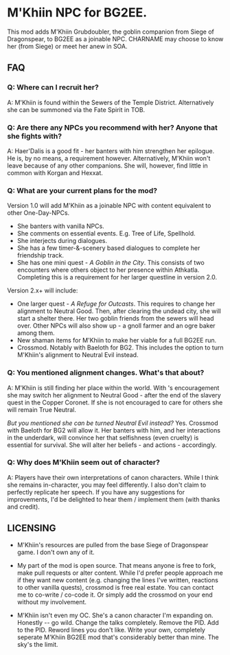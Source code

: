 # M'Khiin NPC for BG2EE. 
This mod adds M'Khiin Grubdoubler, the goblin companion from Siege of Dragonspear, to BG2EE as a joinable NPC. CHARNAME may choose to know her (from Siege) or meet her anew in SOA. 

## FAQ

### Q: Where can I recruit her? 

A: M'Khiin is found within the Sewers of the Temple District. Alternatively she can be summoned via the Fate Spirit in TOB. 

### Q: Are there any NPCs you recommend with her? Anyone that she fights with?

A: Haer'Dalis is a good fit - her banters with him strengthen her epilogue. He is, by no means, a requirement however. Alternatively, M'Khiin won't leave because of any other companions. She will, however, find little in common with Korgan and Hexxat. 

### Q: What are your current plans for the mod? 

Version 1.0 will add M'Khiin as a joinable NPC with content equivalent to other One-Day-NPCs. 
* She banters with vanilla NPCs. 
* She comments on essential events. E.g. Tree of Life, Spellhold. 
* She interjects during dialogues.
* She has a few timer-&-scenery based dialogues to complete her friendship track. 
* She has one mini quest - *A Goblin in the City*. This consists of two encounters where others object to her presence within Athkatla. Completing this is a requirement for her larger questline in version 2.0.

Version 2.x+ will include:
* One larger quest - *A Refuge for Outcasts*. This requires <CHARNAME> to change her alignment to Neutral Good. Then, after clearing the undead city, she will start a shelter there. Her two goblin friends from the sewers will head over. Other NPCs will also show up - a gnoll farmer and an ogre baker among them. 
* New shaman items for M'Khiin to make her viable for a full BG2EE run. 
* Crossmod. Notably with Baeloth for BG2. This includes the option to turn M'Khiin's alignment to Neutral Evil instead.

### Q: You mentioned alignment changes. What's that about? 

A: M'Khiin is still finding her place within the world. With <CHARNAME>'s encouragement she may switch her alignment to Neutral Good - after the end of the slavery quest in the Copper Coronet. If she is not encouraged to care for others she will remain True Neutral.

*But you mentioned she can be turned Neutral Evil instead?*
Yes. Crossmod with Baeloth for BG2 will allow it. Her banters with him, and her interactions in the underdark, will convince her that selfishness (even cruelty) is essential for survival. She will alter her beliefs - and actions - accordingly.

### Q: Why does M'Khiin seem out of character?

A: Players have their own interpretations of canon characters. While I think she remains in-character, you may feel differently. I also don't claim to perfectly replicate her speech. If you have any suggestions for improvements, I'd be delighted to hear them / implement them (with thanks and credit). 

## LICENSING
* M'Khiin's resources are pulled from the base Siege of Dragonspear game. I don't own any of it.

* My part of the mod is open source. That means anyone is free to fork, make pull requests or alter content. While I'd prefer people approach me if they want new content (e.g. changing the lines I've written, reactions to other vanilla quests), crossmod is free real estate. You can contact me to co-write / co-code it. Or simply add the crossmod on your end without my involvement.

* M'Khiin isn't even my OC. She's a canon character I'm expanding on. Honestly -- go wild. Change the talks completely. Remove the PID. Add to the PID. Reword lines you don't like. Write your own, completely seperate M'Khiin BG2EE mod that's considerably better than mine. The sky's the limit. 
